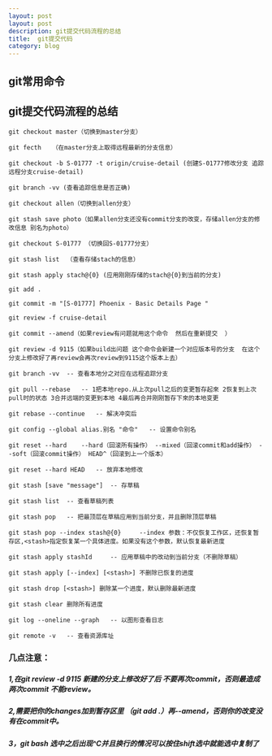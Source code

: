 ```yaml
---
layout: post
layout: post
description: git提交代码流程的总结
title:  git提交代码
category: blog
---
```



## git常用命令 ##


## git提交代码流程的总结 ##

    git checkout master（切换到master分支）

    git fecth   （在master分支上取得远程最新的分支信息）

    git checkout -b S-01777 -t origin/cruise-detail (创建S-01777修改分支 追踪远程分支cruise-detail)

    git branch -vv (查看追踪信息是否正确)

    git checkout allen（切换到allen分支）

    git stash save photo（如果allen分支还没有commit分支的改变，存储allen分支的修改信息 别名为photo）

    git checkout S-01777 （切换回S-01777分支）

    git stash list  （查看存储stach的信息）

    git stash apply stach@{0} (应用刚刚存储的stach@{0}到当前的分支)

    git add .

    git commit -m "[S-01777] Phoenix - Basic Details Page "

    git review -f cruise-detail

    git commit --amend（如果review有问题就用这个命令  然后在重新提交  ）

    git review -d 9115（如果build出问题 这个命令会新建一个对应版本号的分支  在这个分支上修改好了再review会再次review到9115这个版本上去）
    
    git branch -vv 	-- 查看本地分之对应在远程追踪分支

    git pull --rebase	-- 1把本地repo.从上次pull之后的变更暂存起來 2恢复到上次pull时的状态 3合并远端的变更到本地 4最后再合并刚刚暂存下來的本地变更

    git rebase --continue	-- 解决冲突后
   
    git config --global alias.别名 "命令"	-- 设置命令别名

    git reset --hard 	--hard（回滚所有操作） --mixed（回滚commit和add操作） --soft（回滚commit操作） HEAD^（回滚到上一个版本）

    git reset --hard HEAD 	-- 放弃本地修改

    git stash [save "message"]	-- 存草稿

    git stash list 	-- 查看草稿列表

    git stash pop 	-- 把最顶层在草稿应用到当前分支，并且删除顶层草稿

    git stash pop --index stash@{0} 	--index 参数：不仅恢复工作区，还恢复暂存区,<stash>指定恢复某一个具体进度。如果没有这个参数，默认恢复最新进度

    git stash apply stashId 	-- 应用草稿中的改动到当前分支（不删除草稿）

    git stash apply [--index] [<stash>] 不删除已恢复的进度

    git stash drop [<stash>] 删除某一个进度，默认删除最新进度 

    git stash clear 删除所有进度 

    git log --oneline --graph	-- 以图形查看日志

    git remote -v	-- 查看资源库址
      
### 几点注意：

#####   1,在git review -d 9115 新建的分支上修改好了后 不要再次commit，否则最造成两次commit  不能review。

#####   2,需要把你的changes加到暂存区里 （git add .）再--amend，否则你的改变没有在commit中。

#####   3，git bash 选中之后出现^C并且换行的情况可以按住shift选中就能选中复制了
  